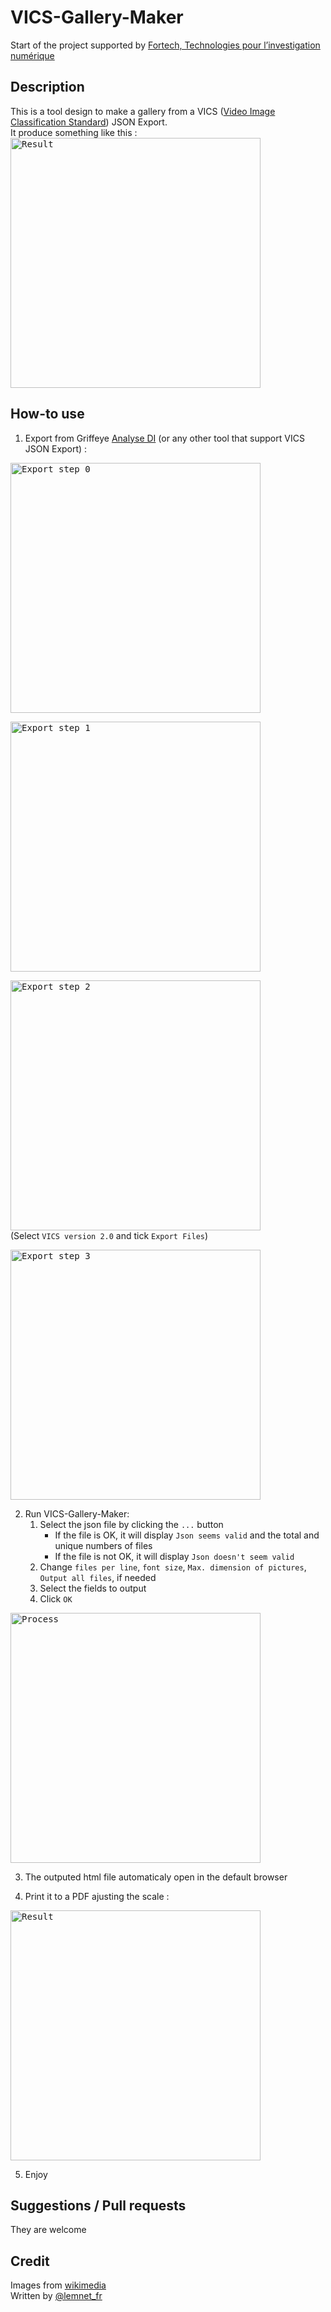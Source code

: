 # VICS-Gallery-Maker

Start of the project supported by [Fortech, Technologies pour l’investigation numérique](https://fortech.fr)  

## Description

This is a tool design to make a gallery from a VICS ([Video Image Classification Standard](https://www.projectvic.org/vics-data-model)) JSON Export.  
It produce something like this :  
<kbd><img src="https://raw.githubusercontent.com/lemnet/VICS-Gallery-Maker/main/pics//Result.png" alt="Result" width=400></kbd>
## How-to use

1. Export from Griffeye [Analyse DI](https://www.griffeye.com/analyze-di/) (or any other tool that support VICS JSON Export) :  

<kbd><img src="https://raw.githubusercontent.com/lemnet/VICS-Gallery-Maker/main/pics/Export0.png" alt="Export step 0" width=400></kbd>  
  
<kbd><img src="https://raw.githubusercontent.com/lemnet/VICS-Gallery-Maker/main/pics/Export1.png" alt="Export step 1" width=400></kbd>  

<kbd><img src="https://raw.githubusercontent.com/lemnet/VICS-Gallery-Maker/main/pics/Export2.png" alt="Export step 2" width=400></kbd>  
(Select `VICS version 2.0` and tick `Export Files`)  
  
<kbd><img src="https://raw.githubusercontent.com/lemnet/VICS-Gallery-Maker/main/pics/Export3.png" alt="Export step 3" width=400></kbd>  

2. Run VICS-Gallery-Maker: 
    1. Select the json file by clicking the `...` button
        * If the file is OK, it will display `Json seems valid` and the total and unique numbers of files
        * If the file is not OK, it will display `Json doesn't seem valid`
    2. Change `files per line`, `font size`, `Max. dimension of pictures`, `Output all files`, if needed
    3. Select the fields to output
    4. Click `OK`

<kbd><img src="https://raw.githubusercontent.com/lemnet/VICS-Gallery-Maker/main/pics/Process.png" alt="Process" width=400></kbd>

3. The outputed html file automaticaly open in the default browser

4. Print it to a PDF ajusting the scale : 

<kbd><img src="https://raw.githubusercontent.com/lemnet/VICS-Gallery-Maker/main/pics/Result.png" alt="Result" width=400></kbd>

5. Enjoy

## Suggestions / Pull requests

They are welcome

## Credit

Images from [wikimedia](https://commons.wikimedia.org)  
Written by [@lemnet_fr](https://twitter.com/lemnet_fr)  
